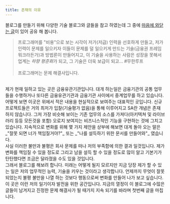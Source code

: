 ```yaml
---
title: 존재의 이유
---
```


블로그를 만들기 위해 다양한 기술 블로그와 글들을 참고 하였는데 그 중에 [마음에 와닫는 글](https://www.facebook.com/fupfin.geek/posts/601525090236478)이 있어 공유 해 봅니다.

> 프로그래머를 "비용"으로 보는 시각이 저가(저급) 인력을 선호하게 만들고, 저가 인력이 문제를 일으키자 이들이 문제를 덜 일으키게 만드는 기술(금융권 프레임워크라든가)과 방법론이 만들어지고, 이 기술을 사용하는 사람은 성장을 못해서 업계는  *하향 평준화*가 되고, 그 기술은 더욱 보급이 되고... \#무한루프
> <br><br> 프로그래머는 문제 해결사입니다.

<br>
제가 현재 일하고 있는 곳은 금융유관기관입니다. 대개 하는일은 금융기관의 공통 업무들을 수행하거나 또다른 금융유관기관과 금융기관 사이에서 중계업무를 하고 있습니다. 어떻게 보면 이곳은 위에서 적은 내용을 현실적으로 보여주는 대표적인 곳입니다. 신규 프로젝트들은 거의 최저가 입찰(기술평가 없음)을 통해 이루어지고 SA란 개념은 존재 하지 않습니다. 그저 가장 비슷해 보이는 기존 업무의 소스를 가져다(아키텍쳐 및 라이브러리 등등 모든것을 포함) 오로지 보여지는 비즈니스적인 기능을 구현하는 것에 그치고 있습니다. 지속적으로 변화를 위해 몇 가지 제안을 상부에 해보면 대게 돌아 오는 말은 _"잘못 되면 너가 책임질거야?"_ 또는 _"나를 설득하기 위한 문서를 만들어와"_ 였습니다.

<br>
사실 이러한 불만과 불평은 회사 문제를 떠나 저의 부족함에 의한 결과 일것입니다. 제가 변화를 책임질 수 있을 정도로 그리고 남을 설득 할 수 있을 정도로 많이 알고 기본기가 탄탄했다면 조금은 달라졌을 수도 있을 것입니다.

<br> 
그래서 블로그를 해보려 합니다. 미래는 어떻게 될지 모르지만 지금 당장 제가 할 수 있는 일은 저의 업무적인 능력, 기술을 키우는 것이라고 생각합니다. 언제까지 무엇이 잘못 되었는지 불평 불만을 나열 하는 것보다 행동으로써 변화를 만들어 나가 보고 싶습니다. 

<br>
이 곳은 이런 저의 일기이자 발전을 위한 공간입니다.
지금의 열정이 이 블로그에 수많은 글들이 남겨지고 진정한 문제 해결사가 될 때가지 지속 되기를 바라며 첫번째 글을 마칩니다.
